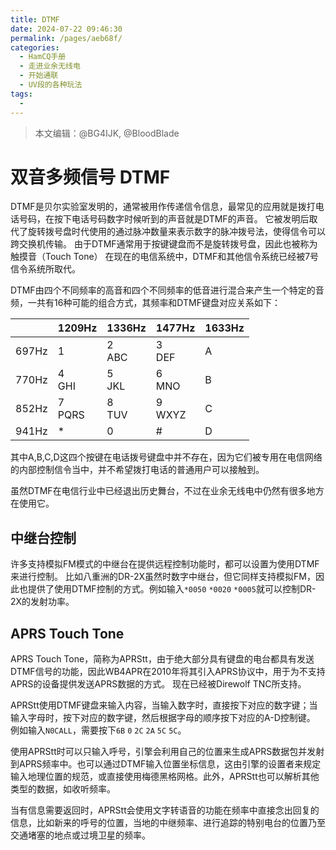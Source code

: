 ```yaml
---
title: DTMF
date: 2024-07-22 09:46:30
permalink: /pages/aeb68f/
categories:
  - HamCQ手册
  - 走进业余无线电
  - 开始通联
  - UV段的各种玩法
tags:
  - 
---
```

> 本文编辑：@BG4IJK, @BloodBlade

# 双音多频信号 DTMF

DTMF是贝尔实验室发明的，通常被用作传递信令信息，最常见的应用就是拨打电话号码，在按下电话号码数字时候听到的声音就是DTMF的声音。
它被发明后取代了旋转拨号盘时代使用的通过脉冲数量来表示数字的脉冲拨号法，使得信令可以跨交换机传输。
由于DTMF通常用于按键键盘而不是旋转拨号盘，因此也被称为触摸音（Touch Tone）
在现在的电信系统中，DTMF和其他信令系统已经被7号信令系统所取代。

DTMF由四个不同频率的高音和四个不同频率的低音进行混合来产生一个特定的音频，一共有16种可能的组合方式，其频率和DTMF键盘对应关系如下：

||1209Hz|1336Hz|1477Hz|1633Hz|
|---|---|---|---|---|
|697Hz|1|2<br>ABC|3<br>DEF|A|
|770Hz|4<br>GHI|5<br>JKL|6<br>MNO|B|
|852Hz|7<br>PQRS|8<br>TUV|9<br>WXYZ|C|
|941Hz|*|0|#|D|

其中A,B,C,D这四个按键在电话拨号键盘中并不存在，因为它们被专用在电信网络的内部控制信令当中，并不希望拨打电话的普通用户可以接触到。

虽然DTMF在电信行业中已经退出历史舞台，不过在业余无线电中仍然有很多地方在使用它。

## 中继台控制

许多支持模拟FM模式的中继台在提供远程控制功能时，都可以设置为使用DTMF来进行控制。
比如八重洲的DR-2X虽然时数字中继台，但它同样支持模拟FM，因此也提供了使用DTMF控制的方式。例如输入`*0050` `*0020` `*0005`就可以控制DR-2X的发射功率。

## APRS Touch Tone

APRS Touch Tone，简称为APRStt，由于绝大部分具有键盘的电台都具有发送DTMF信号的功能，因此WB4APR在2010年将其引入APRS协议中，用于为不支持APRS的设备提供发送APRS数据的方式。
现在已经被Direwolf TNC所支持。

APRStt使用DTMF键盘来输入内容，当输入数字时，直接按下对应的数字键；当输入字母时，按下对应的数字键，然后根据字母的顺序按下对应的A-D控制键。
例如输入`N0CALL`，需要按下`6B` `0` `2C` `2A` `5C` `5C`。

使用APRStt时可以只输入呼号，引擎会利用自己的位置来生成APRS数据包并发射到APRS频率中。也可以通过DTMF输入位置坐标信息，这由引擎的设置者来规定输入地理位置的规范，或直接使用梅德黑格网格。此外，APRStt也可以解析其他类型的数据，如收听频率。

当有信息需要返回时，APRStt会使用文字转语音的功能在频率中直接念出回复的信息，比如新来的呼号的位置，当地的中继频率、进行追踪的特别电台的位置乃至交通堵塞的地点或过境卫星的频率。
